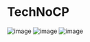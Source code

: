 # TechNoCP
![image](https://user-images.githubusercontent.com/73931975/125162967-7e05d980-e1a8-11eb-884a-f7a955228ea3.png)
![image](https://user-images.githubusercontent.com/73931975/125162977-9249d680-e1a8-11eb-9646-617bb02125e5.png)
![image](https://user-images.githubusercontent.com/73931975/125162990-a097f280-e1a8-11eb-8d5c-05a299af0993.png)
